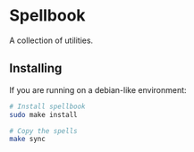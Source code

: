 # Spellbook #

A collection of utilities.

## Installing ##

If you are running on a debian-like environment:

```bash
# Install spellbook
sudo make install

# Copy the spells
make sync
```

